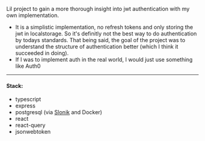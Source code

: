 Lil project to gain a more thorough insight into jwt authentication with my own implementation.

- It is a simplistic implementation, no refresh tokens and only storing the jwt in localstorage. So it's definitly not the best way to do authentication by todays standards. That being said, the goal of the project was to understand the structure of authentication better (which I think it succeeded in doing).
- If I was to implement auth in the real world, I would just use something like Auth0

---

#### **Stack**:

- typescript
- express
- postgresql (via [Slonik](https://github.com/gajus/slonik) and Docker)
- react
- react-query
- jsonwebtoken
